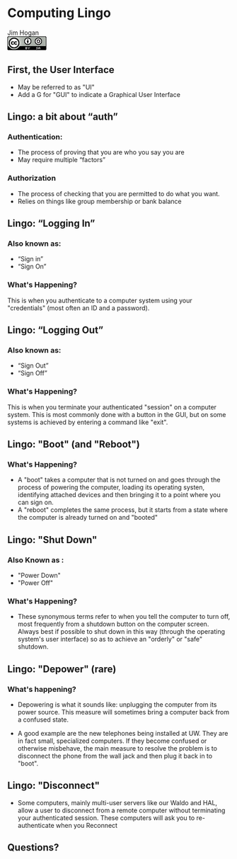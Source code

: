 # Computing Lingo
Jim Hogan  
![CC BY-SA 4.0](../images/cc_by-sa_4.png)  


## First, the User Interface
* May be referred to as "UI"
* Add a G for "GUI" to indicate a Graphical User Interface

## Lingo: a bit about “auth”

### Authentication:
* The process of proving that you are who you say you are
* May require multiple “factors”

### Authorization
* The process of checking that you are 	permitted to do what you want.
* Relies on things like group membership 	or bank balance

## Lingo: “Logging In”

### Also known as:
 * “Sign in”
 * “Sign On”

### What's Happening?
	
This is when you authenticate to a computer	system using your "credentials" (most often an ID and a password).

## Lingo: “Logging Out”

### Also known as:
 * “Sign Out”
 * “Sign Off”

### What's Happening?
	
This is when you terminate your authenticated "session" on a computer	system. This is most commonly done with a button in the GUI, but on some systems is achieved by entering a command like "exit".


## Lingo: "Boot" (and "Reboot")

### What's Happening?

 * A "boot" takes a computer that is not turned on and goes through the process of powering the computer, loading its operating systen, identifying attached devices and then bringing it to a point where you can sign on.
 * A "reboot" completes the same process, but it starts from a state where the computer is already turned on and "booted" 
 

## Lingo: "Shut Down"

### Also Known as :
* "Power Down"
* "Power Off"

### What's Happening?

* These synonymous terms refer to when you tell the computer to turn off, most frequently from a shutdown button on the computer screen.  Always best if possible to shut down in this way (through the operating system's user interface) so as to achieve an "orderly" or "safe" shutdown.

## Lingo: "Depower" (rare)

### What's happening?  

* Depowering is what it sounds like: unplugging the computer from its power source. This measure will sometimes bring a computer back from a confused state.

* A good example are the new telephones being installed at UW.  They are in fact small, specialized computers.  If they become confused or otherwise misbehave, the main measure to resolve the problem is to disconnect the phone from the wall jack and then plug it back in to "boot".

## Lingo: "Disconnect"

* Some computers, mainly multi-user servers like our Waldo and HAL, allow a user to disconnect from a remote computer without terminating your authenticated session.  These computers will ask you to re-authenticate when you Reconnect

## Questions?








